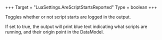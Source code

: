 +++
Target = "LuaSettings.AreScriptStartsReported"
Type = boolean
+++

Toggles whether or not script starts are logged in the output.If set to true, the output will print blue text indicating what scripts are running, and their origin point in the DataModel.
